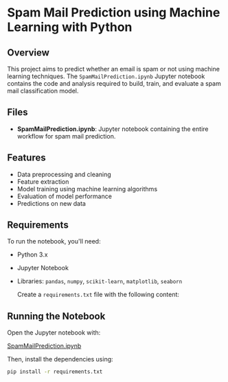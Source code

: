 # Spam Mail Prediction using Machine Learning with Python

## Overview

This project aims to predict whether an email is spam or not using machine learning techniques. The `SpamMailPrediction.ipynb` Jupyter notebook contains the code and analysis required to build, train, and evaluate a spam mail classification model.

## Files

- **SpamMailPrediction.ipynb**: Jupyter notebook containing the entire workflow for spam mail prediction.

## Features

- Data preprocessing and cleaning
- Feature extraction
- Model training using machine learning algorithms
- Evaluation of model performance
- Predictions on new data

## Requirements

To run the notebook, you'll need:

- Python 3.x
- Jupyter Notebook
- Libraries: `pandas`, `numpy`, `scikit-learn`, `matplotlib`, `seaborn`

   Create a `requirements.txt` file with the following content:

 ## Running the Notebook

Open the Jupyter notebook with:

[SpamMailPrediction.ipynb](SpamMailPrediction.ipynb)
  
Then, install the dependencies using:

```bash
pip install -r requirements.txt









